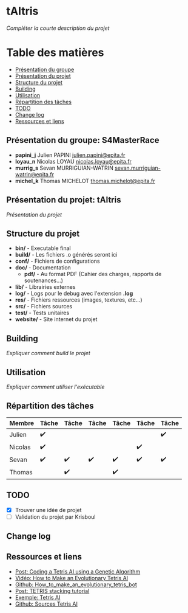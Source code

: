 # tAItris
*Compléter la courte description du projet*

# Table des matières
* [Présentation du groupe](#présentation-du-groupe-nom-du-groupe)
* [Présentation du projet](#présentation-du-projet-nom-du-projet)
* [Structure du projet](#structure-du-projet)
* [Building](#building)
* [Utilisation](#utilisation)
* [Répartition des tâches](#répartition-des-tâches)
* [TODO](#todo)
* [Change log](#change-log)
* [Ressources et liens](#ressources-et-liens)

## Présentation du groupe: S4MasterRace
* **papini_j** Julien PAPINI <julien.papini@epita.fr>
* **loyau_n** Nicolas LOYAU <nicolas.loyau@epita.fr>
* **murrig_s** Sevan MURRIGUIAN-WATRIN <sevan.murriguian-watrin@epita.fr>
* **michel_k** Thomas MICHELOT <thomas.michelot@epita.fr>

## Présentation du projet: tAItris
*Présentation du projet*

## Structure du projet
* **bin/** - Executable final
* **build/** - Les fichiers .o générés seront ici
* **conf/** - Fichiers de configurations
* **doc/** - Documentation
	* **pdf/** - Au format PDF (Cahier des charges, rapports de soutenances...)
* **lib/** - Librairies externes
* **log/** - Logs pour le debug avec l'extension **.log**
* **res/** - Fichiers ressources (images, textures, etc...)
* **src/** - Fichiers sources
* **test/** - Tests unitaires
* **website/** - Site internet du projet

## Building
*Expliquer comment build le projet*

## Utilisation
*Expliquer comment utiliser l'exécutable*

## Répartition des tâches
Membre  | Tâche              | Tâche              | Tâche              | Tâche              | Tâche              | Tâche              
--------|--------------------|--------------------|--------------------|--------------------|--------------------|--------------------
Julien  | :heavy_check_mark: |                    |                    |                    |                    | :heavy_check_mark:
Nicolas | :heavy_check_mark: |                    |                    |                    | :heavy_check_mark: |                   
Sevan   | :heavy_check_mark: | :heavy_check_mark: | :heavy_check_mark: | :heavy_check_mark: | :heavy_check_mark: | :heavy_check_mark: 
Thomas  |                    | :heavy_check_mark: |                    | :heavy_check_mark: |                    |                    

## TODO
- [X] Trouver une idée de projet
- [ ] Validation du projet par Krisboul

## Change log

## Ressources et liens
* [Post: Coding a Tetris AI using a Genetic Algorithm](https://luckytoilet.wordpress.com/2011/05/27/coding-a-tetris-ai-using-a-genetic-algorithm/)
* [Vidéo: How to Make an Evolutionary Tetris AI](https://www.youtube.com/watch?v=xLHCMMGuN0Q)
* [Github: How_to_make_an_evolutionary_tetris_bot](https://github.com/llSourcell/How_to_make_an_evolutionary_tetris_bot)
* [Post: TETRIS stacking tutorial](https://www.ryanheise.com/tetris/tetris_stacking.html)
* [Exemple: Tetris AI](https://leeyiyuan.github.io/tetrisai/)
* [Github: Sources Tetris AI](https://github.com/LeeYiyuan/tetrisai)
